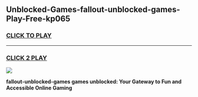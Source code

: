 
## Unblocked-Games-fallout-unblocked-games-Play-Free-kp065
<h3>
<a href="https://premium76.site?title=fallout-unblocked-games&ref=18A1">CLICK TO PLAY</a></h3>
<hr>

<h3>
<a href="https://premium76.site?title=fallout-unblocked-games&ref=18A1">CLICK 2 PLAY</a>
  
</h3>

<a href="https://premium76.site?title=fallout-unblocked-games&ref=18A1"><img src="https://clearcache.store/games.png"></a>


**fallout-unblocked-games games unblocked: Your Gateway to Fun and Accessible Online Gaming**
